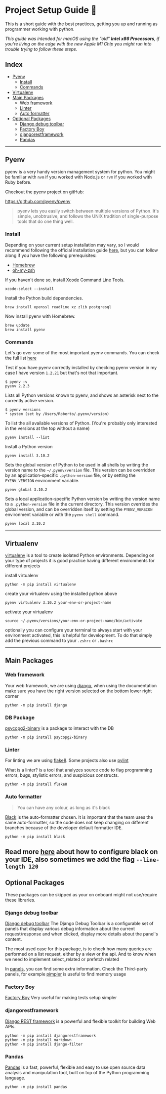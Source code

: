 # Project Setup Guide 🐍

This is a short guide with the best practices, getting you up and running as programmer working with python.

*This guide was intended for macOS using the "old" **Intel x86 Processors**, if you're living on the edge with the 
new Apple M1 Chip you might run into trouble trying to follow these steps.*

## Index

- [Pyenv](#pyenv)
  - [Install](#install)
  - [Commands](#commands)
- [Virtualenv](#virtualenv)
- [Main Packages](#main-packages)
  - [Web framework](#web-framework)
  - [Linter](#linter)
  - [Auto formatter](#auto-formatter) 
- [Optional Packages](#optional-packages)
  - [Django debug toolbar](#django-debug-toolbar)
  - [Factory Boy](#factory-boy)
  - [djangorestframework](#djangorestframework)
  - [Pandas](#pandas)
---
## Pyenv

pyenv is a very handy version management system for python. You might be familiar with `nvm` if you worked with Node.js
or `rvm` if you worked with Ruby before.

Checkout the pyenv project on gitHub:

<https://github.com/pyenv/pyenv>

> pyenv lets you easily switch between multiple versions of Python. It's simple, unobtrusive, and follows the UNIX 
> tradition of single-purpose tools that do one thing well.

### Install

Depending on your current setup installation may vary, so I would recommend following the official installation
guide [here](https://github.com/pyenv/pyenv#installation), but you can follow along if you have the following 
prerequisites:

- [Homebrew](https://brew.sh/)
- [oh-my-zsh](https://ohmyz.sh/)

If you haven't done so, install Xcode Command Line Tools.

```shell
xcode-select --install
```

Install the Python build dependencies.

```shell
brew install openssl readline xz zlib postgresql
```

Now install pyenv with Homebrew.

```shell
brew update
brew install pyenv
```


### Commands

Let's go over some of the most important pyenv commands. You can check the full list
[here](https://github.com/pyenv/pyenv/blob/master/COMMANDS.md)

Test if you have pyenv correctly installed by checking pyenv version in my case I have version `1.2.21` but that's 
not that important.

```shell
$ pyenv -v
pyenv 2.2.3
```

Lists all Python versions known to pyenv, and shows an asterisk next to the currently active version.

```shell
$ pyenv versions
* system (set by /Users/Roberto/.pyenv/version)
```

To list the all available versions of Python. (You're probably only interested in the versions at the top without a 
name)

```shell
pyenv install --list
```

Install a Python version

```shell
pyenv install 3.10.2
```

Sets the global version of Python to be used in all shells by writing the version name to the `~/.pyenv/version` 
file. This version can be overridden by an application-specific `.python-version` file, or by setting the 
`PYENV_VERSION` environment variable.

```shell
pyenv global 3.10.2
```

Sets a local application-specific Python version by writing the version name to a `.python-version` file in the 
current directory. This version overrides the global version, and can be overridden itself by setting the 
`PYENV_VERSION` environment variable or with the `pyenv shell` command.

```shell
pyenv local 3.10.2
```
---

## Virtualenv

[virtualenv](https://virtualenv.pypa.io/en/latest/) is a tool to create isolated Python environments.
Depending on your type of projects it is good practice having different environments for different projects

install virtualenv
```shell
python -m pip install virtualenv
```

create your virtualenv using the installed python above
```shell
pyenv virtualenv 3.10.2 your-env-or-project-name
```

activate your virtualenv
```shell
source ~/.pyenv/versions/your-env-or-project-name/bin/activate
```

optionally you can configure your terminal to always start with your environment activated, this is helpful for 
development. To do that simply add the previous command to your `.zshrc` or `.bashrc`

---
## Main Packages

### Web framework

Your web framework, we are using [django](https://docs.djangoproject.com/en/), when using the documentation make sure 
you have the right version selected on the bottom lower right corner
```shell 
python -m pip install django
```

### DB Package

[psycopg2-binary](https://pypi.org/project/psycopg2-binary/) is a package to interact with the DB

```shell
python -m pip install psycopg2-binary
```
### Linter
For linting we are using [flake8](https://flake8.pycqa.org/en/latest/). Some projects also use 
[pylint](https://pylint.org/)

What is a linter? is a tool that analyzes source code to flag programming errors, bugs, stylistic errors, and 
suspicious constructs.
```shell
python -m pip install flake8
```
### Auto formatter

> You can have any colour, as long as it's black

[Black](https://pypi.org/project/black/) is the auto-formatter chosen. It is important that the team uses the same 
auto-formatter, so the code does not keep changing on different branches because of the developer default formatter IDE.
```shell
python -m pip install black
```
Read more [here](https://black.readthedocs.io/en/stable/integrations/editors.html) about how to configure black on your
IDE, also sometimes we add the flag `--line-length 120` 
---

## Optional Packages

These packages can be skipped as your on onboard might not use/require these libraries.

### Django debug toolbar
[Django debug toolbar](https://django-debug-toolbar.readthedocs.io/en/latest/installation.html#process)
The Django Debug Toolbar is a configurable set of panels that display various debug information about the current 
request/response and when clicked, display more details about the panel's content.

The most used case for this package, is to check how many queries are performed on a list request, either by a view or 
the api. And to know when we need to implement select_related or prefetch related

In [panels](https://django-debug-toolbar.readthedocs.io/en/latest/panels.html#third-party-panels), you can find some
extra information. Check the Third-party panels, for example 
[pimpler](https://django-debug-toolbar.readthedocs.io/en/latest/panels.html#pympler) is useful to find memory usage

### Factory Boy
[Factory Boy](https://factoryboy.readthedocs.io/en/stable/)
Very useful for making tests setup simpler


### djangorestframework

[Django REST framework](https://www.django-rest-framework.org/) is a powerful and flexible toolkit for building Web 
APIs.
```shell
python -m pip install djangorestframework
python -m pip install markdown
python -m pip install django-filter
```

### Pandas
[Pandas](https://pandas.pydata.org/getting_started.html) is a fast, powerful, flexible and easy to use open source 
data analysis and manipulation tool,
built on top of the Python programming language.
```shell
python -m pip install pandas
```